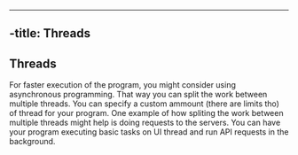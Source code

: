 ----
 -title: Threads
 ----
## Threads

For faster execution of the program, you might consider using asynchronous programming. That way you can split the work between multiple threads. You can specify a custom ammount (there are limits tho) of thread for your program. 
One example of how spliting the work between multiple threads might help is doing requests to the servers. You can have your program executing basic tasks on UI thread and run API requests in the background.
